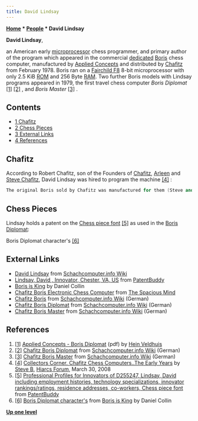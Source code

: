 ```yaml
---
title: David Lindsay
---
```

**[Home](Home "Home") * [People](People "People") * David Lindsay**

**David Lindsay**,

an American early [microprocessor](https://en.wikipedia.org/wiki/Microprocessor) chess programmer, and primary author of the program which appeared in the commercial [dedicated](Dedicated_Chess_Computers "Dedicated Chess Computers") [Boris](Boris "Boris") chess computer, manufactured by [Applied Concepts](Applied_Concepts "Applied Concepts") and distributed by [Chafitz](Chafitz "Chafitz") from February 1978. Boris ran on a [Fairchild F8](Fairchild_F8 "Fairchild F8") 8-bit microprocessor with only 2.5 KiB [ROM](Memory#ROM "Memory") and 256 Byte [RAM](Memory#RAM "Memory"). Two further Boris models with Lindsay programs appeared in 1979, the first travel chess computer *Boris Diplomat* <a id="cite-note-1" href="#cite-ref-1">[1]</a> <a id="cite-note-2" href="#cite-ref-2">[2]</a> , and *Boris Master* <a id="cite-note-3" href="#cite-ref-3">[3]</a> .

## Contents

- [1 Chafitz](#chafitz)
- [2 Chess Pieces](#chess-pieces)
- [3 External Links](#external-links)
- [4 References](#references)

## Chafitz

According to Robert Chafitz, son of the Founders of [Chafitz](Chafitz "Chafitz"), [Arleen](Arleen_Chafitz "Arleen Chafitz") and [Steve Chafitz](Steve_Chafitz "Steve Chafitz"), David Lindsay was hired to program the machine <a id="cite-note-4" href="#cite-ref-4">[4]</a> :

```C++
The original Boris sold by Chafitz was manufactured for them (Steve and Arleen Chafitz) by [Applied Concepts](Applied_Concepts "Applied Concepts") (Garland, Texas). David Lindsay (from Dallas) was hired to program this machine (it only had 2k of ram). They don't remember much more about him. Following the development of the original Boris when more advanced programs were required my parents contracted [Kathy](Kathe_Spracklen "Kathe Spracklen") and [Dan Spracklen](Dan_Spracklen "Dan Spracklen") to be their chess programmers for the [Chafitz modular game system](Chafitz_Modular_Game_System "Chafitz Modular Game System"). 

```

## Chess Pieces

Lindsay holds a patent on the [Chess piece font](Pieces#Drawing "Pieces") <a id="cite-note-5" href="#cite-ref-5">[5]</a> as used in the [Boris Diplomat](Boris "Boris"):

[](http://www.boris-is-king.com/homepage.htm)
Boris Diplomat character's <a id="cite-note-6" href="#cite-ref-6">[6]</a>

## External Links

- [David Lindsay](https://www.schach-computer.info/wiki/index.php?title=Lindsay,_David) from [Schachcomputer.info Wiki](https://www.schach-computer.info/wiki/index.php?title=Hauptseite_En)
- [Lindsay, David , Innovator, Chester, VA, US](http://www.patentbuddy.com/Inventor/Lindsay-David/12192473) from [PatentBuddy](http://www.patentbuddy.com/home.jsf)
- [Boris is King](http://www.borischesscomputer.com/homepage.htm) by Daniel Collin
- [Chafitz Boris Electronic Chess Computer](http://www.spacious-mind.com/html/boris.html) from [The Spacious Mind](The_Spacious_Mind "The Spacious Mind")
- [Chafitz Boris](http://www.schach-computer.info/wiki/index.php/Chafitz_Boris) from [Schachcomputer.info Wiki](http://www.schach-computer.info/wiki/index.php/Hauptseite_En) (German)
- [Chafitz Boris Diplomat](http://www.schach-computer.info/wiki/index.php/Chafitz_Boris_Diplomat) from [Schachcomputer.info Wiki](http://www.schach-computer.info/wiki/index.php/Hauptseite_En) (German)
- [Chafitz Boris Master](http://www.schach-computer.info/wiki/index.php/Chafitz_Boris_Master) from [Schachcomputer.info Wiki](http://www.schach-computer.info/wiki/index.php/Hauptseite_En) (German)

## References

1. <a id="cite-ref-1" href="#cite-note-1">[1]</a> [Applied Concepts - Boris Diplomat](http://www.schaakcomputers.nl/hein_veldhuis/database/files/04-1979%20%5BC-7926%5D%20Applied%20Concepts%20-%20Boris%20Diplomat%20%28I%29%20%28bleu%20housing%29.pdf) (pdf) by [Hein Veldhuis](Hein_Veldhuis "Hein Veldhuis")
1. <a id="cite-ref-2" href="#cite-note-2">[2]</a> [Chafitz Boris Diplomat](http://www.schach-computer.info/wiki/index.php/Chafitz_Boris_Diplomat) from [Schachcomputer.info Wiki](http://www.schach-computer.info/wiki/index.php/Hauptseite_En) (German)
1. <a id="cite-ref-3" href="#cite-note-3">[3]</a> [Chafitz Boris Master](http://www.schach-computer.info/wiki/index.php/Chafitz_Boris_Master) from [Schachcomputer.info Wiki](http://www.schach-computer.info/wiki/index.php/Hauptseite_En) (German)
1. <a id="cite-ref-4" href="#cite-note-4">[4]</a> [Collectors Corner. Chafitz Chess Computers..The Early Years](http://www.hiarcs.net/forums/viewtopic.php?t=1122) by [Steve B](Steve_Blincoe "Steve Blincoe"), [Hiarcs Forum](Computer_Chess_Forums "Computer Chess Forums"), March 30, 2008
1. <a id="cite-ref-5" href="#cite-note-5">[5]</a> [Professional Profiles for Innovators of D255247, Lindsay, David including employment histories, technology specializations, innovator rankings/ratings, residence addresses, co-workers, Chess piece font](http://www.patentbuddy.com/Patent/Profile/7650390/4804112) from [PatentBuddy](http://www.patentbuddy.com/home.jsf)
1. <a id="cite-ref-6" href="#cite-note-6">[6]</a> [Boris Diplomat character's](http://www.borischesscomputer.com/Carateres%20speciaux%20Diplomat.jpg) from [Boris is King](http://www.borischesscomputer.com/homepage.htm) by Daniel Collin

**[Up one level](People "People")**

